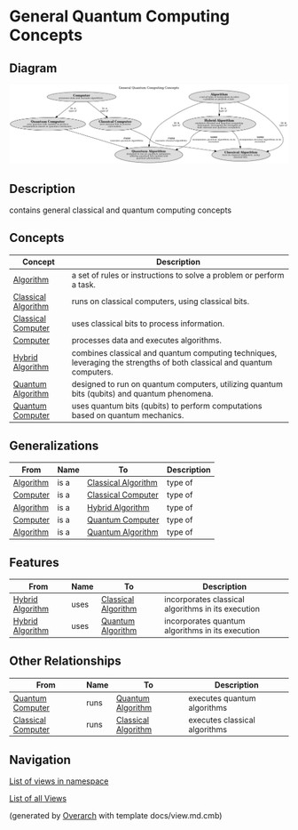 # General Quantum Computing Concepts

## Diagram
![General Quantum Computing Concepts](../../software-development/quantum-computing/concept-view.png)

## Description
contains general classical and quantum computing concepts

## Concepts
| Concept | Description |
|---|---|
| [Algorithm](../../software-development/quantum-computing/algorithm.md)| a set of rules or instructions to solve a problem or perform a task. |
| [Classical Algorithm](../../software-development/quantum-computing/classical-algorithm.md)| runs on classical computers, using classical bits. |
| [Classical Computer](../../software-development/quantum-computing/classical-computer.md)| uses classical bits to process information. |
| [Computer](../../software-development/quantum-computing/computer.md)| processes data and executes algorithms. |
| [Hybrid Algorithm](../../software-development/quantum-computing/hybrid-algorithm.md)| combines classical and quantum computing techniques, leveraging the strengths of both classical and quantum computers. |
| [Quantum Algorithm](../../software-development/quantum-computing/quantum-algorithm.md)| designed to run on quantum computers, utilizing quantum bits (qubits) and quantum phenomena. |
| [Quantum Computer](../../software-development/quantum-computing/quantum-computer.md)| uses quantum bits (qubits) to perform computations based on quantum mechanics. |

## Generalizations
| From | Name | To | Description |
|---|---|---|---|
| [Algorithm](../../software-development/quantum-computing/algorithm.md) | is a | [Classical Algorithm](../../software-development/quantum-computing/classical-algorithm.md) | type of |
| [Computer](../../software-development/quantum-computing/computer.md) | is a | [Classical Computer](../../software-development/quantum-computing/classical-computer.md) | type of |
| [Algorithm](../../software-development/quantum-computing/algorithm.md) | is a | [Hybrid Algorithm](../../software-development/quantum-computing/hybrid-algorithm.md) | type of |
| [Computer](../../software-development/quantum-computing/computer.md) | is a | [Quantum Computer](../../software-development/quantum-computing/quantum-computer.md) | type of |
| [Algorithm](../../software-development/quantum-computing/algorithm.md) | is a | [Quantum Algorithm](../../software-development/quantum-computing/quantum-algorithm.md) | type of |

## Features
| From | Name | To | Description |
|---|---|---|---|
| [Hybrid Algorithm](../../software-development/quantum-computing/hybrid-algorithm.md) | uses | [Classical Algorithm](../../software-development/quantum-computing/classical-algorithm.md) | incorporates classical algorithms in its execution |
| [Hybrid Algorithm](../../software-development/quantum-computing/hybrid-algorithm.md) | uses | [Quantum Algorithm](../../software-development/quantum-computing/quantum-algorithm.md) | incorporates quantum algorithms in its execution |

## Other Relationships
| From | Name | To | Description |
|---|---|---|---|
| [Quantum Computer](../../software-development/quantum-computing/quantum-computer.md) | runs | [Quantum Algorithm](../../software-development/quantum-computing/quantum-algorithm.md) | executes quantum algorithms |
| [Classical Computer](../../software-development/quantum-computing/classical-computer.md) | runs | [Classical Algorithm](../../software-development/quantum-computing/classical-algorithm.md) | executes classical algorithms |

## Navigation
[List of views in namespace](./views-in-namespace.md)

[List of all Views](../../views.md)


(generated by [Overarch](https://github.com/soulspace-org/overarch) with template docs/view.md.cmb)

